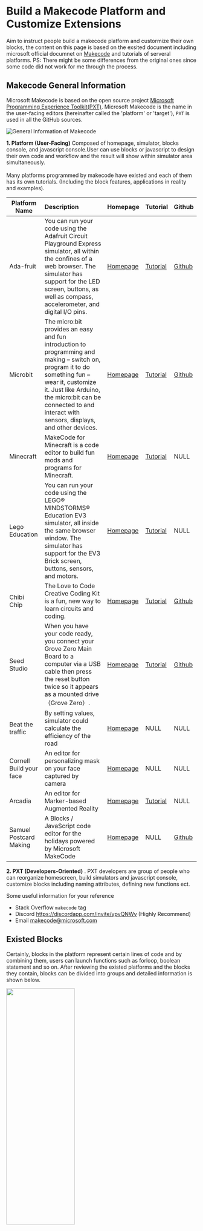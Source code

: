 # Build a Makecode Platform and Customize Extensions
Aim to instruct people build a makecode platform and custormize their own blocks, the content on this page is based on the exsited document including microsoft official documnet on [Makecode](https://makecode.com/docs) and tutorials of serveral platforms. PS: There might be some differences from the original ones since some code did not work for me through the process.

## Makecode General Information
Microsoft Makecode is based on the open source project [Microsoft Programming Experience Toolkit(PXT)](https://github.com/Microsoft/pxt). Microsoft Makecode is the name in the user-facing editors (hereinafter called the 'platform' or 'target'), ```PXT``` is used in all the GitHub sources.

![General Information of Makecode](https://github.com/YilinXia/Makecode/blob/master/Picture/General%20Information.png)

**1. Platform (User-Facing)** Composed of homepage, simulator, blocks console, and javascript console.User can use blocks or javascript to design their own code and workflow and the result will show within simulator area simultaneously.</br></br>
Many platforms programmed by makecode have existed and each of them has its own tutorials. (Including the block features, applications in reality and examples).

| Platform Name          |Description       | Homepage                                          | Tutorial              |Github
| -------------------    |:-------------    |:-------------                                     | :-----                |:-----
| Ada-fruit              | You can run your code using the Adafruit Circuit Playground Express simulator, all within the confines of a web browser. The simulator has support for the LED screen, buttons, as well as compass, accelerometer, and digital I/O pins.                 | [Homepage](https://makecode.adafruit.com/)        | [Tutorial](https://makecode.adafruit.com/blocks)    |[Github](https://github.com/Microsoft/pxt-adafruit)
| Microbit               | The micro:bit provides an easy and fun introduction to programming and making – switch on, program it to do something fun – wear it, customize it. Just like Arduino, the micro:bit can be connected to and interact with sensors, displays, and other devices.| [Homepage](https://makecode.microbit.org/)        | [Tutorial](https://makecode.microbit.org/blocks)    |[Github](https://github.com/Microsoft/pxt-microbit)
| Minecraft              |MakeCode for Minecraft is a code editor to build fun mods and programs for Minecraft. | [Homepage](https://minecraft.makecode.com/)       | [Tutorial](https://minecraft.makecode.com/blocks)   |NULL
| Lego Education         |You can run your code using the LEGO® MINDSTORMS® Education EV3 simulator, all inside the same browser window. The simulator has support for the EV3 Brick screen, buttons, sensors, and motors. | [Homepage](https://makecode.mindstorms.com/)      | [Tutorial](https://makecode.mindstorms.com/blocks)  |NULL
| Chibi Chip             |The Love to Code Creative Coding Kit is a fun, new way to learn circuits and coding. | [Homepage](https://makecode.chibitronics.com/)    | [Tutorial](https://makecode.chibitronics.com/about) | [Github](https://github.com/Microsoft/pxt-chibitronics)
| Seed Studio            |When you have your code ready, you connect your Grove Zero Main Board to a computer via a USB cable then press the reset button twice so it appears as a mounted drive（Grove Zero）.| [Homepage](https://makecode.seeedstudio.com/)     | [Tutorial](https://makecode.seeedstudio.com/blocks) | [Github](https://github.com/Seeed-Studio/pxt-grove-zero-for-microbit)
| Beat the traffic       |By setting values, simulator could calculate the efficiency of the road| [Homepage](https://liolop.github.io/Coraffic/)     | NULL| NULL
| Cornell Build your face|An editor for personalizing mask on your face captured by camera  | [Homepage](https://jcspec.github.io/BuildUFace/#)      | NULL|NULL
| Arcadia    |An editor for Marker-based Augmented Reality|[Homepage](https://laboratoryforplayfulcomputation.github.io/arcadia/)     |[Tutorial](https://laboratoryforplayfulcomputation.github.io/arcadia/docs/examples/piano.html)| NULL
| Samuel Postcard Making    |A Blocks / JavaScript code editor for the holidays powered by Microsoft MakeCode| [Homepage](https://samelhusseini.github.io/pxt-holidays/controller.html) | NULL| [Github](https://github.com/samelhusseini/pxt-holidays)



**2. PXT (Developers-Oriented)** . PXT developers are group of people who can reorganize homescreen, build simulators and javascript console, customize blocks including naming attributes, defining new functions ect.

Some useful information for your reference
* Stack Overflow ```makecode``` tag
* Discord https://discordapp.com/invite/ypvQNWy (Highly Recommend)
* Email makecode@microsoft.com

## Existed Blocks
Certainly, blocks in the platform represent certain lines of code and by combining them, users can launch functions such as forloop, boolean statement and so on. After reviewing the existed platforms and the blocks they contain, blocks can be divided into groups and detailed information is shown below.

<img src="https://github.com/YilinXia/Makecode/blob/master/Picture/Blocks.png" width="60%" height="40%">

### Basic Blocks
| Types                  |Name              | Function                    | Looks like            
| -------------------    |:-------------    |:----------                  | :-----              
| Loops                  |on start          |An event that runs when the program starts | <img src="https://github.com/YilinXia/Makecode/blob/master/Picture/Onstart.png" width="40%" height="30%">      
|                        |for               |Repeat code for a given number of times using an index | <img src="https://github.com/YilinXia/Makecode/blob/master/Picture/for.png" width="40%" height="30%">               
|                        |while             |Repeat code while a condition is true  | <img src="https://github.com/YilinXia/Makecode/blob/master/Picture/While.png" width="30%" height="30%">  
|                        |repeat            |Repeat code for a given number of times  | <img src="https://github.com/YilinXia/Makecode/blob/master/Picture/Repeat.png" width="30%" height="30%"> 
|                        |for of            |Repeat code for each item in a list  | <img src="https://github.com/YilinXia/Makecode/blob/master/Picture/For of.png" width="40%" height="30%"> 
|                        |forever            |Repeat code for a given number of times  | <img src="https://github.com/YilinXia/Makecode/blob/master/Picture/Forever.png" width="30%" height="30%"> 
|                        |pause              |Pause for the specified time in milliseconds  | <img src="https://github.com/YilinXia/Makecode/blob/master/Picture/Pause.png" width="30%" height="30%"> 
|                        |runInBackground    |Run this code in parallel with the current code  | <img src="https://github.com/YilinXia/Makecode/blob/master/Picture/runinbackgroud.png" width="30%" height="30%"> 
| Logic                  |if               |Conditional statement | <img src="https://github.com/YilinXia/Makecode/blob/master/Picture/if.png" width="30%" height="30%"> 
|                        |boolean          |True or false values | <img src="https://github.com/YilinXia/Makecode/blob/master/Picture/Boolean.png" width="30%" height="30%">
|                        |comparison       |Compare two values, usually locate as the condition of if | <img src="https://github.com/YilinXia/Makecode/blob/master/Picture/Comparison.png" width="30%" height="30%">
| Variable               |assign             |Assign(set) a variable's value | <img src="https://github.com/YilinXia/Makecode/blob/master/Picture/Assign.png" width="30%" height="30%"> 
|                        |change             |change a variable's value | <img src="https://github.com/YilinXia/Makecode/blob/master/Picture/Change.png" width="30%" height="30%"> 

### Basic build-in objects
| Type                   | Functions                                      | Achieved operation             
| -------------------    |:----------                                     | :-----   
| Math                   |using math, math operators and math functions   |integer/float/ binary operation/ remainder/ Exponent / Square root/ Absolute value/ minimum and maxmum / random value / constrain
| Text                   |Functions to combine, split, and search text strings   |return the character at the specified index/ compare order of two strings/ return substring of the current string/ convert string to number/ convert string to integer
| Arrays                  |Add,remove, and replace items in lists         |return the index of the first occurence of a value in an array/ append a new element to an array/ remove element from an array and return it/ add element to an array and return the new length / insert the value at a particular index / remove the element at a certain index

## Build your own Target
![Specific Information about Creating Target](https://github.com/YilinXia/Makecode/blob/master/Picture/Create%20Target.png)

<br>Reference:[Target-Creation](https://makecode.com/target-creation) 

### Software & System Information
System: Mac V10.13.6<br>
Version: <br>
Node v10.13.0 <br>
NPM v6.7.0

### Step1: Copy one sample to local 
* Install node.js 8+ Go to https://nodejs.org/en/download/  download the appropriate version and then install<br>
* Install Node.JS and the PXT command line
```
sudo npm install -g pxt
sudo npm install -g install
```
* Get a copy of the sample target sources, here the sample used is https://github.com/microsoft/pxt-adafruit
   * clone
   ```
   git clone https://github.com/Microsoft/pxt-adafruit  pxt-adafruit
   ```
   * run npm install (under the pxt-adafruit folder)
   ```
   cd pxt-adafruitnpm install
   ```
   * run the serve (under the pxt-adafruit folder)
   ```
   npm run serve
   ```
### Step2: Update information & Customized Homescreen 
Since you copy the sample source "pxt-adafruit" to directory pxt-adafruit in step1, so you can find important files as following in pxt-adafruit file
* ```/libs```Packages that define the APIs and they shld be exposed in blocks
* ```/sim```Typescript source for the in-browser simulator, if any
* ```docs``` markdown documentation pages
* ```pxtarget.json```  A PXT target is described by a  ```pxtarget.json```  
* ```targetconfig.json``` change the structure of home screen  [GitHub instruction](https://makecode.com/targets/home-screen)
* ```package.json``` all PXT target also must supply an this JSON file

#### Relationship between attributes of ```pxtarget.json``` &```package.json``` & ```targetconfig.json```

#### Update information of ```pxtarget.json```
Reference: [pxtarget.json](https://makecode.com/targets/pxtarget)<br>
:question: change the ```id/ name/ title```reagarding the sample of ```pxtarget.json```<br>
Compare the [pxt-holidays/pxtarget.json](https://github.com/samelhusseini/pxt-holidays/blob/master/pxtarget.json) with adafruit, then figure out which part we could change and associate with corresponding part of editor homepage.


#### Update information of ```package.json```
:question: what is NPM / change your target id and repositories locations, etc.
```
Comments by makecode team on Discord: ignore this part
```

#### Update information of ```graphical assets```
Graphical assets are located under ```/docs/static```
* avatar.svg image used in talking heads
* loader.svg image used in loading overlay

#### Customized structure of homescreen
Reference: [Homescreen](https://makecode.com/targets/home-screen) <br>
related files are ```pxtarget.json``` and ```targetconfig.json```


## Block Design And Build (Extensions)



<br>
<br>

### Update Mar.4th, 2019
